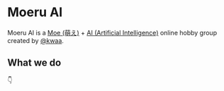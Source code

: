 # Moeru AI

Moeru AI is a [Moe (萌え)](https://en.wikipedia.org/wiki/Moe_(slang)) + [AI (Artificial Intelligence)](https://en.wikipedia.org/wiki/Artificial_intelligence) online hobby group created by [@kwaa](https://github.com/kwaa).

## What we do

👇
